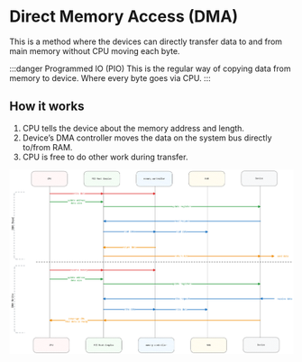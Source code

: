 # Direct Memory Access (DMA)

This is a method where the devices can directly transfer data to and from main memory without CPU moving each byte.

:::danger Programmed IO (PIO)
This is the regular way of copying data from memory to device.
Where every byte goes via CPU.
:::

## How it works

1. CPU tells the device about the memory address and length.
2. Device’s DMA controller moves the data on the system bus directly to/from RAM.
3. CPU is free to do other work during transfer.

![dma-read-write](../../static/img/dma-read-write.excalidraw.png)
